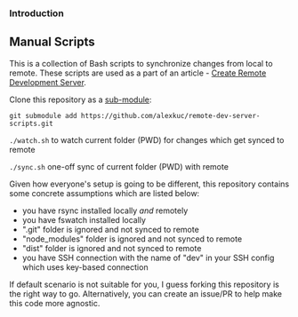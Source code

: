 ### Introduction

## Manual Scripts

This is a collection of Bash scripts to synchronize changes from local to remote. These scripts are used as a part of an article - [Create Remote Development Server](https://alexkuc.github.io/articles/create-remote-dev-server/).

Clone this repository as a [sub-module](https://git-scm.com/book/en/v2/Git-Tools-Submodules): 

`git submodule add https://github.com/alexkuc/remote-dev-server-scripts.git`

`./watch.sh` to watch current folder (PWD) for changes which get synced to remote

`./sync.sh` one-off sync of current folder (PWD) with remote

Given how everyone's setup is going to be different, this repository contains some concrete assumptions which are listed below:

- you have rsync installed locally *and* remotely
- you have fswatch installed locally
- ".git" folder is ignored and not synced to remote
- "node_modules" folder is ignored and not synced to remote
- "dist" folder is ignored and not synced to remote
- you have SSH connection with the name of "dev" in your SSH config which uses key-based connection

If default scenario is not suitable for you, I guess forking this repository is the right way to go. Alternatively, you can create an issue/PR to help make this code more agnostic.

